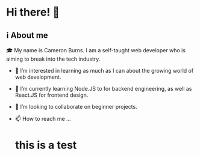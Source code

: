 <h1>Hi there! 👋</h1>

<h2>ℹ About me</h2>

<p>🎓 My name is Cameron Burns. I am a self-taught web developer who is aiming to break into the tech industry. </p>

- 👀 I’m interested in learning as much as I can about the growing world of web development.
- 🌱 I’m currently learning Node.JS to for backend engineering, as well as React.JS for frontend design.
- 💞️ I’m looking to collaborate on beginner projects.
- 📫 How to reach me ...

  <h1> this is a test </h1>

<!---
Cameron0942/Cameron0942 is a ✨ special ✨ repository because its `README.md` (this file) appears on your GitHub profile.
You can click the Preview link to take a look at your changes.
--->
